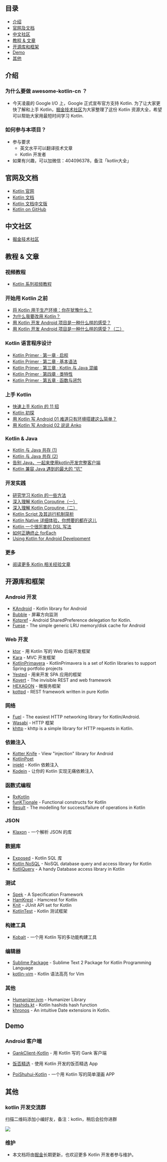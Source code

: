 ## 目录

- [介绍](https://github.com/xitu/awesome-kotlin-cn/blob/master/README.md#介绍)
- [官网及文档](https://github.com/xitu/awesome-kotlin-cn/blob/master/README.md#官网及文档)
- [中文社区](https://github.com/xitu/awesome-kotlin-cn/blob/master/README.md#中文社区)
- [教程 & 文章](https://github.com/xitu/awesome-kotlin-cn/blob/master/README.md#教程--文章)
- [开源库和框架](https://github.com/xitu/awesome-kotlin-cn/blob/master/README.md#开源库和框架)
- [Demo](https://github.com/xitu/awesome-kotlin-cn/blob/master/README.md#demo)
- [其他](https://github.com/xitu/awesome-kotlin-cn/blob/master/README.md#其他-1)


## 介绍

### 为什么要做 awesome-kotlin-cn ？

- 今天凌晨的 Google I/O 上，Google 正式宣布官方支持 Kotlin. 为了让大家更快了解和上手 Kotlin，[掘金技术社区](https://juejin.im)为大家整理了这份 Kotlin 资源大全，希望可以帮助大家用最短时间学习 Kotlin.

### 如何参与本项目？

- 参与要求
  - 英文水平可以翻译技术文章
  - Kotlin 开发者
- 如果有兴趣，可以加微信：404096378，备注「kotlin大全」

## 官网及文档

- [Kotlin 官网](https://kotlinlang.org/)
- [Kotlin 文档](https://kotlinlang.org/docs/reference/)
- [Kotlin 文档中文版](http://www.kotlincn.net/docs/reference/)
- [Kotlin on GitHub](https://github.com/JetBrains/kotlin)


## 中文社区

- [掘金技术社区](https://juejin.im)


## 教程 & 文章

### 视频教程

- [Kotlin 系列视频教程](https://juejin.im/entry/584f37c4a22b9d0058ea1715/detail)

### 开始用 Kotlin 之前

- [将 Kotlin 用于生产环境：你在犹豫什么？](https://juejin.im/entry/591d6805a0bb9f005f22f33d/detail)
- [为什么我要改用 Kotlin？](https://juejin.im/entry/591ce8aca0bb9f005f1bedb6/detail)
- [用 Kotlin 开发 Android 项目是一种什么样的感受？](https://juejin.im/entry/58df4ef7a0bb9f0069e303c5/detail)
- [用 Kotlin 开发 Android 项目是一种什么样的感受？（二）](https://juejin.im/entry/58e4c1f22f301e0062275139/detail)

### Kotlin 语言程序设计

- [Kotlin Primer · 第一章 · 启程](https://juejin.im/entry/5893ff2f8d6d81006c4a9565/detail)
- [Kotlin Primer · 第二章 · 基本语法](https://juejin.im/entry/58955ed9b123db16a395cf9b/detail)
- [Kotlin Primer · 第三章 · Kotlin 与 Java 混编](https://juejin.im/entry/589aaab11b69e60059aa0b1e/detail)
- [Kotlin Primer · 第四章 · 类特性](https://juejin.im/entry/58b3d0ba8fd9c50063e142f8/detail)
- [Kotlin Primer · 第五章 · 函数与闭包](https://juejin.im/entry/58fcaab95c497d005800743c/detail)

### 上手 Kotlin

- [快速上手 Kotlin 的 11 招](https://juejin.im/entry/58c79d591b69e6006bebfd41/detail)
- [Kotlin 初探](https://juejin.im/post/59006ef95c497d00581a8d7c)
- [用 Kotlin 写 Android 01 难道只有环境搭建这么简单？](https://juejin.im/entry/587ce6198d6d810058d47242/detail)
- [用 Kotlin 写 Android 02 说说 Anko](https://juejin.im/entry/58857f978fd9c50067fc404d/detail)

### Kotlin & Java

- [Kotlin 与 Java 共存 (1)](https://juejin.im/entry/5858c87161ff4b006cb7a7e1/detail)
- [Kotlin 与 Java 共存 (2)](https://juejin.im/entry/5858c8f78d6d810065c21a2c/detail)
- [告别 Java，一起来使用kotlin开发完整客户端](https://juejin.im/post/583b042461ff4b007ecf00ff)
- [Kotlin 兼容 Java 遇到的最大的 “坑”](https://juejin.im/entry/58e19fd12f301e006214b88c/detail)

### 开发实践

- [研究学习 Kotlin 的一些方法](https://juejin.im/entry/5910833eac502e0065523c34/detail)
- [深入理解 Kotlin Coroutine（一）](https://juejin.im/entry/588ff7cd2f301e0069fd4fec/detail)
- [深入理解 Kotlin Coroutine（二）](https://juejin.im/entry/58985f392f301e0069195409/detail)
- [Kotlin Script 及其运行机制简析](https://juejin.im/entry/58c79d20a22b9d0058baba9a/detail)
- [Kotlin Native 详细体验，你想要的都在这儿](https://juejin.im/entry/58f42b595c497d006c940e12/detail)
- [Kotlin 一个很厉害的 DSL 写法](https://juejin.im/entry/591adc7ca0bb9f005f079bcd/detail)
- [如何正确终止 forEach](https://juejin.im/post/58fd31dd8d6d8100589813bf)
- [Using Kotlin for Android Development](http://itangqi.me/2017/03/28/using-kotlin-for-android-development/)

### 更多

- [阅读更多 Kotlin 相关经验文章](https://juejin.im/tag/Kotlin)


## 开源库和框架

### Android 开发

- [KAndroid](https://github.com/pawegio/KAndroid) - Kotlin library for Android
- [Bubble](https://github.com/TouK/bubble) - 屏幕方向监测
- [Kotpref](https://github.com/chibatching/Kotpref) - Android SharedPreference delegation for Kotlin.
- [Fuese](https://github.com/kittinunf/Fuse) - The simple generic LRU memory/disk cache for Android

### Web 开发

- [ktor](https://github.com/Kotlin/ktor) - 用 Kotlin 写的 Web 后端开发框架
- [Kara](http://karaframework.com/) - MVC 开发框架
- [KotlinPrimavera](https://github.com/MarioAriasC/KotlinPrimavera) - KotlinPrimavera is a set of Kotlin libraries to support Spring portfolio projects
- [Yested](https://github.com/jean79/yested) - 用来开发 SPA 应用的框架
- [Kovert](https://github.com/kohesive/kovert) - The invisible REST and web framework
- [HEXAGON](https://github.com/jaguililla/hexagon) - 微服务框架
- [kottpd](https://github.com/gimlet2/kottpd) - REST framework written in pure Kotlin

### 网络

- [Fuel](https://github.com/kittinunf/Fuel) - The easiest HTTP networking library for Kotlin/Android.
- [Wasabi](https://github.com/wasabifx/wasabi) - HTTP 框架
- [khttp](https://github.com/jkcclemens/khttp) - khttp is a simple library for HTTP requests in Kotlin.

### 依赖注入

- [Kotter Knife](https://github.com/JakeWharton/kotterknife) - View "injection" library for Android
- [KotlinPoet](https://github.com/square/kotlinpoet)
- [injekt](https://github.com/kohesive/injekt) - Kotlin 依赖注入
- [Kodein](https://github.com/SalomonBrys/Kodein) - 让你的 Kotlin 实现无痛依赖注入

### 函数式编程

- [RxKotlin](https://github.com/ReactiveX/RxKotlin)
- [funKTionale](https://github.com/MarioAriasC/funKTionale) - Functional constructs for Kotlin
- [Result](https://github.com/kittinunf/Result) - The modelling for success/failure of operations in Kotlin

### JSON

- [Klaxon](https://github.com/cbeust/klaxon) - 一个解析 JSON 的库

### 数据库

- [Exposed](https://github.com/JetBrains/Exposed) - Kotlin SQL 库
- [Kotlin NoSQL](https://github.com/cheptsov/kotlin-nosql) - NoSQL database query and access library for Kotlin
- [KotliQuery](https://github.com/seratch/kotliquery) - A handy Database access library in Kotlin

### 测试

- [Spek](http://spekframework.org/) - 	A Specification Framework
- [HamKrest](https://github.com/npryce/hamkrest) - Hamcrest for Kotlin
- [Knit](https://github.com/ntaro/knit) - JUnit API set for Kotlin
- [KotlinTest](https://github.com/kotlintest/kotlintest) - Kotlin 测试框架

### 构建工具

- [Kobalt](http://beust.com/kobalt/home/index.html) - 一个用 Kotlin 写的多功能构建工具

### 编辑器

- [Sublime Package](https://github.com/vkostyukov/kotlin-sublime-package) - Sublime Text 2 Package for Kotlin Programming Language
- [kotlin-vim](https://github.com/udalov/kotlin-vim) - Kotlin 语法高亮 for Vim

### 其他

- [Humanizer.jvm](https://github.com/MehdiK/Humanizer.jvm) - Humanizer Library
- [Hashids.kt](https://github.com/leprosus/kotlin-hashids) - Kotlin hashids hash function
- [khronos](https://github.com/hotchemi/khronos) - An intuitive Date extensions in Kotlin.


## Demo

### Android 客户端

- [GankClient-Kotlin](https://github.com/githubwing/GankClient-Kotlin) - 用 Kotlin 写的 Gank 客户端

- [饭否精选](https://github.com/TonnyL/FanfouHandpick) - 使用 Kotlin 开发的饭否精选 App

- [PoiShuhui-Kotlin](https://github.com/wuapnjie/PoiShuhui-Kotlin) - 一个用 Kotlin 写的简单漫画 APP


## 其他

### kotlin 开发交流群

扫描二维码添加小编好友，备注：kotlin，稍后会拉你进群

![](https://dn-mhke0kuv.qbox.me/016f2eba0480afefc381.jpeg)

### 维护

- 本文档将由[掘金](https://juejin.im)长期更新，也欢迎更多 Kotlin 开发者参与维护。
